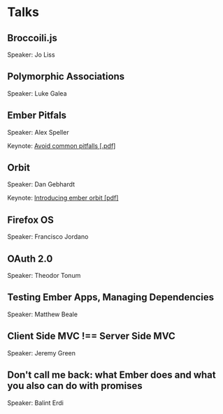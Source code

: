 # Talks

## Broccoili.js
Speaker: Jo Liss

## Polymorphic Associations
Speaker: Luke Galea

## Ember Pitfals
Speaker: Alex Speller

Keynote: [Avoid common pitfalls [.pdf]](keynotes/avoid-common-pitfalls.pdf)

## Orbit
Speaker: Dan Gebhardt

Keynote: [Introducing ember orbit [pdf]](keynotes/introducing_ember-orbit.pdf)

## Firefox OS
Speaker: Francisco Jordano

## OAuth 2.0
Speaker: Theodor Tonum

## Testing Ember Apps, Managing Dependencies
Speaker: Matthew Beale

## Client Side MVC !== Server Side MVC
Speaker: Jeremy Green

## Don't call me back: what Ember does and what you also can do with promises
Speaker: Balint Erdi
